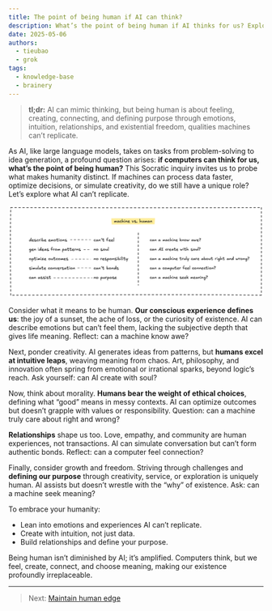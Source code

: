 ```yaml
---
title: The point of being human if AI can think?
description: What’s the point of being human if AI thinks for us? Explore how emotions, creativity, relationships, and purpose make humanity unique in an AI-driven world.
date: 2025-05-06
authors:
  - tieubao
  - grok
tags:
  - knowledge-base
  - brainery
---
```


> **tl;dr:** AI can mimic thinking, but being human is about feeling, creating, connecting, and defining purpose through emotions, intuition, relationships, and existential freedom, qualities machines can’t replicate.

As AI, like large language models, takes on tasks from problem-solving to idea generation, a profound question arises: **if computers can think for us, what’s the point of being human?** This Socratic inquiry invites us to probe what makes humanity distinct. If machines can process data faster, optimize decisions, or simulate creativity, do we still have a unique role? Let’s explore what AI can’t replicate.

![](assets/being-human.webp)

Consider what it means to be human. **Our conscious experience defines us**: the joy of a sunset, the ache of loss, or the curiosity of existence. AI can describe emotions but can’t feel them, lacking the subjective depth that gives life meaning. Reflect: can a machine know awe?

Next, ponder creativity. AI generates ideas from patterns, but **humans excel at intuitive leaps**, weaving meaning from chaos. Art, philosophy, and innovation often spring from emotional or irrational sparks, beyond logic’s reach. Ask yourself: can AI create with soul?

Now, think about morality. **Humans bear the weight of ethical choices**, defining what “good” means in messy contexts. AI can optimize outcomes but doesn’t grapple with values or responsibility. Question: can a machine truly care about right and wrong?

**Relationships** shape us too. Love, empathy, and community are human experiences, not transactions. AI can simulate conversation but can’t form authentic bonds. Reflect: can a computer feel connection?

Finally, consider growth and freedom. Striving through challenges and **defining our purpose** through creativity, service, or exploration is uniquely human. AI assists but doesn’t wrestle with the “why” of existence. Ask: can a machine seek meaning?

To embrace your humanity:

- Lean into emotions and experiences AI can’t replicate.
- Create with intuition, not just data.
- Build relationships and define your purpose.

Being human isn’t diminished by AI; it’s amplified. Computers think, but we feel, create, connect, and choose meaning, making our existence profoundly irreplaceable.

---

> Next: [Maintain human edge](human-edge.md)
